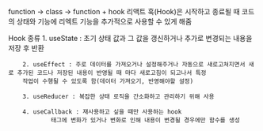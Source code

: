 
function -> class -> function + hook
리액트 훅(Hook)은 시작하고 종료될 때 코드의 상태와 기능에 리엑트 기능을 추가적으로 사용할 수 있게 해줌



Hook 종류
        1. useState : 초기 상태 값과 그 값을 갱신하거나 추가로 변경되는 내용을 저장 후 반환

        2. useEffect : 주로 데이터를 가져오거나 설정해주거나 자동으로 새로고쳐지면서 새로 추가된 코드나 저장된 내용이 반영될 때 마다 새로고침이 되고나서 특정
        작업이 수행될 수 있도록 함(데이터 가져오기, 반영해야할 설정)
            
        3. useReducer : 복잡한 상태 로직을 간소화하고 관리하기 위해 사용 

        4. useCallback : 재사용하고 싶을 때만 사용하는 hook 
                태그에 변화가 있거나 변화로 인해 내용이 변경될 경우에만 함수를 생성 
                